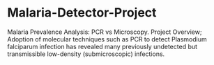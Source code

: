 # Malaria-Detector-Project
 Malaria Prevalence Analysis: PCR vs Microscopy. Project Overview; Adoption of molecular techniques such as PCR to detect Plasmodium falciparum infection has revealed many previously undetected but transmissible low-density (submicroscopic) infections. 
